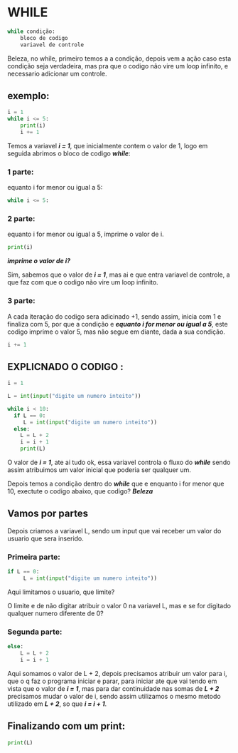 # WHILE 

```python
while condição:
    bloco de codigo
    variavel de controle
 ```  

Beleza, no while, primeiro temos a a condição, depois vem a ação caso esta condição seja verdadeira, mas pra que o codigo não vire um loop infinito, e necessario adicionar um controle.

## exemplo:
```python
i = 1
while i <= 5:
    print(i)
    i += 1
```
Temos a variavel ***i = 1***, que inicialmente contem o valor de 1, logo em seguida abrimos o bloco de codigo ***while***:

### 1 parte:
equanto i for menor ou igual a 5:
```python
while i <= 5:
``` 

### 2 parte:
equanto i for menor ou igual a 5, imprime o valor de i.
```python
print(i)
```
***imprime o valor de i?***

Sim, sabemos que o valor de ***i = 1***, mas ai e que entra variavel de controle, a que faz com que o codigo não vire um loop infinito.

### 3 parte:
A cada iteração do codigo sera adicinado +1, sendo assim, inicia com 1 e finaliza com 5, por que a condição e ***equanto i for menor ou igual a 5***, este codigo imprime o valor 5, mas não segue em diante, dada a sua condição.

```python
i += 1 
```

## EXPLICNADO O CODIGO :

```python
i = 1

L = int(input("digite um numero inteito"))

while i < 10:
  if L == 0:
     L = int(input("digite um numero inteito"))
  else:
    L = L + 2
    i = i + 1
    print(L)
```

O valor de ***i = 1***, ate ai tudo ok, essa variavel controla o fluxo do ***while*** sendo assim atribuimos um valor inicial que poderia ser qualquer um.

Depois temos a condição dentro do ***while*** que e enquanto i for menor que 10, exectute o codigo abaixo, que codigo? ***Beleza***

## Vamos por partes

Depois criamos a variavel L, sendo um input que vai receber um valor do usuario que sera inserido.

### Primeira parte:
```python
if L == 0:
     L = int(input("digite um numero inteito"))
```
Aqui limitamos o usuario, que limite?

O limite e de não digitar atribuir o valor 0 na variavel L, mas e se for digitado qualquer numero diferente de 0?

### Segunda parte:

```python
else:
    L = L + 2
    i = i + 1
```

Aqui somamos o valor de L + 2, depois precisamos atribuir um valor para i, que o q faz o programa iniciar e parar, para iniciar ate que vai tendo em vista que o valor de ***i = 1***, mas para dar continuidade nas somas de ***L + 2*** precisamos mudar o valor de i, sendo assim utilizamos o mesmo metodo utilizado em ***L + 2***, so que ***i = i + 1***.

## Finalizando com um print:

```python
print(L)
```